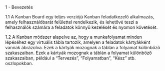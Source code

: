 1 - Bevezetés

1.1	A Kanban Board egy teljes verziójú Kanban feladatkezelő alkalmazás, amely felhasználóbarát felülettel rendelkezik, és lehetővé teszi a felhasználók számára a feladatok könnyű kezelését és nyomon követését. 

1.2 A Kanban módszer alapelve az, hogy a munkafolyamat minden lépéséhez egy virtuális tábla tartozik, amelyen a feladatok kártyákként vannak ábrázolva. Ezek a 	kártyák mozognak a táblán a folyamat különböző szakaszaiban. Ezek a kártyák 		mozognak a táblán a folyamat különböző szakaszaiban, például a “Tervezés”, “Folyamatban”, “Kész” stb. oszlopokban. 